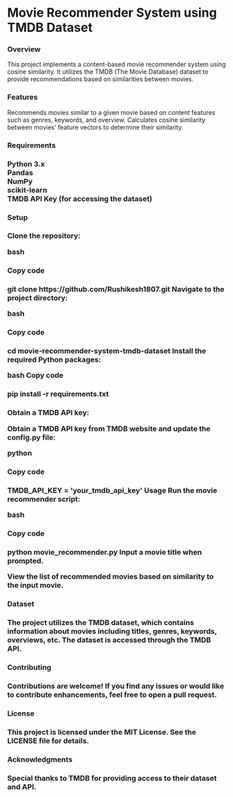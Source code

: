 <h1>Movie Recommender System using TMDB Dataset</h1>
<h3>Overview</h3>
This project implements a content-based movie recommender system using cosine similarity. It utilizes the TMDB (The Movie Database) dataset to provide recommendations based on similarities between movies.

<h3>Features</h3>
Recommends movies similar to a given movie based on content features such as genres, keywords, and overview.
Calculates cosine similarity between movies' feature vectors to determine their similarity.
<h3>Requirements<h3>
Python 3.x<br>
Pandas<br>
NumPy<br>
scikit-learn<br>
TMDB API Key (for accessing the dataset)<br>
<h3>Setup<h3>
Clone the repository:

bash
<h3>Copy code<h3>
git clone https://github.com/Rushikesh1807.git
Navigate to the project directory:

bash
<h3>Copy code<h3>
cd movie-recommender-system-tmdb-dataset
Install the required Python packages:

bash
Copy code
<h3>pip install -r requirements.txt<h3>
Obtain a TMDB API key:

Obtain a TMDB API key from TMDB website and update the config.py file:

python
<h3>Copy code<h3>
TMDB_API_KEY = 'your_tmdb_api_key'
Usage
Run the movie recommender script:

bash
<h3>Copy code<h3>
python movie_recommender.py
Input a movie title when prompted.

View the list of recommended movies based on similarity to the input movie.

<h3>Dataset<h3>
The project utilizes the TMDB dataset, which contains information about movies including titles, genres, keywords, overviews, etc. The dataset is accessed through the TMDB API.

<h3>Contributing<h3>
Contributions are welcome! If you find any issues or would like to contribute enhancements, feel free to open a pull request.

<h3>License<h3>
This project is licensed under the MIT License. See the LICENSE file for details.

<h3>Acknowledgments<h3>
Special thanks to TMDB for providing access to their dataset and API.
